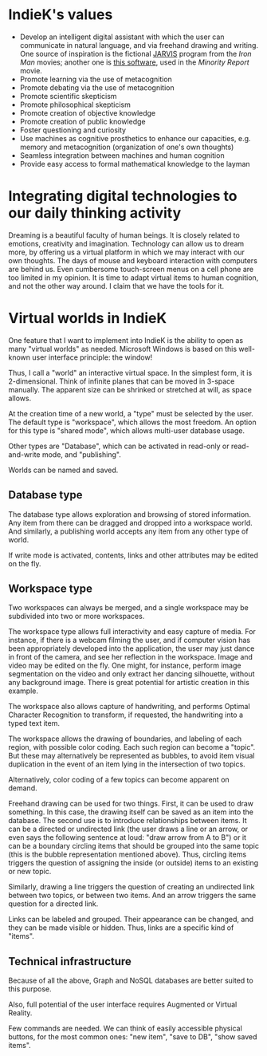 # IndieK's values
- Develop an intelligent digital assistant with which the user can communicate in natural language, and via freehand drawing and writing. One source of inspiration is the fictional [JARVIS](https://www.youtube.com/watch?v=Wx7RCJvoCMc) program from the _Iron Man_ movies; another one is [this software](https://youtu.be/PJqbivkm0Ms), used in the _Minority Report_ movie. 
- Promote learning via the use of metacognition  
- Promote debating via the use of metacognition  
- Promote scientific skepticism  
- Promote philosophical skepticism  
- Promote creation of objective knowledge  
- Promote creation of public knowledge  
- Foster questioning and curiosity  
- Use machines as cognitive prosthetics to enhance our capacities, e.g. memory and metacognition (organization of one's own thoughts)  
- Seamless integration between machines and human cognition  
- Provide easy access to formal mathematical knowledge to the layman

# Integrating digital technologies to our daily thinking activity
Dreaming is a beautiful faculty of human beings. It is closely related to emotions, creativity and imagination.
Technology can allow us to dream more, by offering us a virtual platform in which we may interact with our own thoughts.
The days of mouse and keyboard interaction with computers are behind us. Even cumbersome touch-screen menus on a cell phone are too limited in my opinion.
It is time to adapt virtual items to human cognition, and not the other way around.
I claim that we have the tools for it.

# Virtual worlds in IndieK
One feature that I want to implement into IndieK is the ability to open as many "virtual worlds" as needed.
Microsoft Windows is based on this well-known user interface principle: the window!

Thus, I call a "world" an interactive virtual space.
In the simplest form, it is 2-dimensional. Think of infinite planes that can be moved in 3-space manually. The apparent size can be shrinked or stretched at will, as space allows.

At the creation time of a new world, a "type" must be selected by the user.
The default type is "workspace", 
which allows the most freedom. 
An option for this type is "shared mode", 
which allows multi-user database usage.

Other types are "Database", which can be activated in read-only or read-and-write mode,
and "publishing". 

Worlds can be named and saved.

## Database type
The database type allows exploration and browsing of stored information.
Any item from there can be dragged and dropped into a workspace world.
And similarly, a publishing world accepts any item from any other type of world.

If write mode is activated, contents, links and other attributes may be edited on the fly.

## Workspace type
Two workspaces can always be merged, and a single workspace may be subdivided into two or more workspaces.

The workspace type allows full interactivity and easy capture of media.
For instance, if there is a webcam filming the user, and if computer vision has been appropriately developed into the application, the user may just dance in front of the camera, and see her reflection in the workspace. Image and video may be edited on the fly. One might, for instance, perform image segmentation on the video and only extract her dancing silhouette, without any background image.
There is great potential for artistic creation in this example.

The workspace also allows capture of handwriting, 
and performs Optimal Character Recognition to transform, if requested, 
the handwriting into a typed text item.

The workspace allows the drawing of boundaries, and labeling of each region, 
with possible color coding. Each such region can become a "topic". 
But these may alternatively be represented as bubbles, 
to avoid item visual duplication in the event of an item lying in the 
intersection of two topics.

Alternatively, color coding of a few topics can become apparent on demand.

Freehand drawing can be used for two things. First, it can be used to draw something. 
In this case, the drawing itself can be saved as an item into the database. 
The second use is to introduce relationships between items.
It can be a directed or undirected link (the user draws a line or an arrow, 
or even says the following sentence at loud: "draw arrow from A to B") or it can be a 
boundary circling items that should be grouped into the same topic 
(this is the bubble representation mentioned above). 
Thus, circling items triggers the question of assigning the inside 
(or outside) items to an existing or new topic.

Similarly, drawing a line triggers the question of creating an undirected link between 
two topics, or between two items. And an arrow triggers the same question 
for a directed link.

Links can be labeled and grouped. Their appearance can be changed, 
and they can be made visible or hidden.
Thus, links are a specific kind of "items".

## Technical infrastructure
Because of all the above, Graph and NoSQL databases are better suited to this purpose.

Also, full potential of the user interface requires Augmented or Virtual Reality.

Few commands are needed. We can think of easily accessible physical buttons, 
for the most common ones: "new item", "save to DB", "show saved items".
